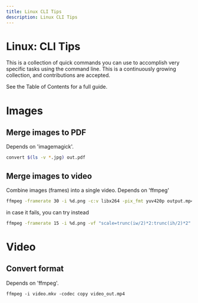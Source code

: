```yaml
---
title: Linux CLI Tips
description: Linux CLI Tips
---
```


# Linux: CLI Tips

This is a collection of quick commands you can use to accomplish very specific tasks using the command line. This is a continuously growing collection, and contributions are accepted.

See the Table of Contents for a full guide.

# Images

## Merge images to PDF

Depends on 'imagemagick'.
```bash
convert $(ls -v *.jpg) out.pdf
```

## Merge images to video
Combine images (frames) into a single video. Depends on 'ffmpeg'
```bash
ffmpeg -framerate 30 -i %d.png -c:v libx264 -pix_fmt yuv420p output.mp4
```
in case it fails, you can try instead
```bash
ffmpeg -framerate 15 -i %d.png -vf "scale=trunc(iw/2)*2:trunc(ih/2)*2" -c:v libx264 -pix_fmt yuv420p output.mp4
```

# Video

## Convert format
Depends on 'ffmpeg'.
```
ffmpeg -i video.mkv -codec copy video_out.mp4
```

